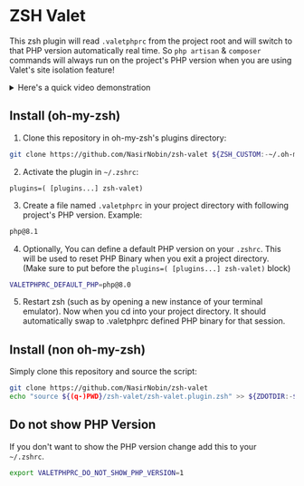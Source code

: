 # ZSH Valet
This zsh plugin will read `.valetphprc` from the project root and will switch to that PHP version automatically real time. So `php artisan` & `composer` commands will always run on the project's PHP version when you are using Valet's site isolation feature! 

<details>
<summary>Here's a quick video demonstration </summary>

https://user-images.githubusercontent.com/13833460/158659897-f6376d8d-8dfa-4e2d-a82a-82bb0aafb009.mp4
</details>

## Install (oh-my-zsh)
1. Clone this repository in oh-my-zsh's plugins directory:
```bash
git clone https://github.com/NasirNobin/zsh-valet ${ZSH_CUSTOM:-~/.oh-my-zsh/custom}/plugins/zsh-valet
```
2. Activate the plugin in `~/.zshrc`:
```
plugins=( [plugins...] zsh-valet)
```
3. Create a file named `.valetphprc` in your project directory with following project's PHP version. Example:  
```bash
php@8.1
```
4. Optionally, You can define a default PHP version on your `.zshrc`. This will be used to reset PHP Binary when you exit a project directory. (Make sure to put before the `plugins=( [plugins...] zsh-valet)` block)
```bash
VALETPHPRC_DEFAULT_PHP=php@8.0
```
5. Restart zsh (such as by opening a new instance of your terminal emulator). Now when you cd into your project directory. It should automatically swap to .valetphprc defined PHP binary for that session. 

## Install (non oh-my-zsh)
Simply clone this repository and source the script:

```bash
git clone https://github.com/NasirNobin/zsh-valet
echo "source ${(q-)PWD}/zsh-valet/zsh-valet.plugin.zsh" >> ${ZDOTDIR:-$HOME}/.zshrc
```

## Do not show PHP Version
If you don't want to show the PHP version change add this to your ` ~/.zshrc`. 
```bash
export VALETPHPRC_DO_NOT_SHOW_PHP_VERSION=1
```
